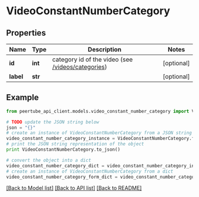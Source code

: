 # VideoConstantNumberCategory


## Properties
Name | Type | Description | Notes
------------ | ------------- | ------------- | -------------
**id** | **int** | category id of the video (see [/videos/categories](#operation/getCategories)) | [optional] 
**label** | **str** |  | [optional] 

## Example

```python
from peertube_api_client.models.video_constant_number_category import VideoConstantNumberCategory

# TODO update the JSON string below
json = "{}"
# create an instance of VideoConstantNumberCategory from a JSON string
video_constant_number_category_instance = VideoConstantNumberCategory.from_json(json)
# print the JSON string representation of the object
print VideoConstantNumberCategory.to_json()

# convert the object into a dict
video_constant_number_category_dict = video_constant_number_category_instance.to_dict()
# create an instance of VideoConstantNumberCategory from a dict
video_constant_number_category_form_dict = video_constant_number_category.from_dict(video_constant_number_category_dict)
```
[[Back to Model list]](../README.md#documentation-for-models) [[Back to API list]](../README.md#documentation-for-api-endpoints) [[Back to README]](../README.md)


